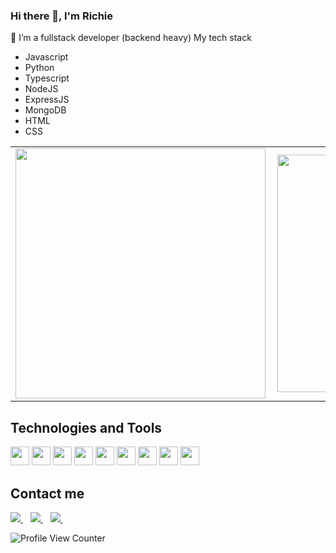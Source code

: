 
### Hi there 👋, I'm Richie
🌱 I’m a fullstack developer (backend heavy) 
My tech stack 
- Javascript
- Python 
- Typescript 
- NodeJS 
- ExpressJS 
- MongoDB 
- HTML 
- CSS


<!-- - 📫 You can find me on 
  - :office: [LinkedIn](https://www.linkedin.com/in/richie-moluno-077892196/) 
  -:office: [twitter](https://twitter.com/MolunoRichie)
  -:Email: molunorichie@gmail.com
   
<!--   
 [![Richie's github stats](https://github-readme-stats.vercel.app/api?username=RealRichi3&count_private=true&show_icons=true&theme=radical&hide_rank=false)](https://github.com/anuraghazra/github-readme-stats)
 
 [![Top Langs](https://github-readme-stats.vercel.app/api/top-langs/?username=RealRichi3)](https://github.com/anuraghazra/github-readme-stats) -->


<center>
  <table>
    <tr>
        <td><img width="400px" align="left" src="https://github-readme-stats.vercel.app/api?username=RealRichi3&count_private=true&show_icons=true&theme=dark&layout=compact" /></td>
        <td><img width="380px" align="left" src="https://github-readme-stats.vercel.app/api/top-langs/?username=RealRichi3&hide=html&layout=compact&theme=dark" /></td>      
    </tr>   
  </table>
</center>
<h2 align="left">Technologies and Tools</h2>
<p align="left">
  <img src="https://img.shields.io/badge/Python-14354C?style=for-the-badge&logo=python&logoColor=white" height="30"/>
  <img src="https://img.shields.io/badge/JavaScript-323330?style=for-the-badge&logo=javascript&logoColor=F7DF1E" height="30"/>
  <img src="https://img.shields.io/badge/-Typescript-blue?style=for-the-badge&logo=typescript&logoColor=white" height="30"/>
  <img src="https://img.shields.io/badge/-Node.js-green?style=for-the-badge&logo=node.js&logoColor=white" height="30"/>  
  <img src="https://img.shields.io/badge/-ExpressJS-grey?style=for-the-badge&logo=express&logoColor=white" height="30"/>
  <img src="https://img.shields.io/badge/-MongoDB-brightgreen?style=for-the-badge&logo=mongodb&logoColor=white" height="30"/>
  <img src="https://img.shields.io/badge/Git-F05032?style=for-the-badge&logo=git&logoColor=white" height="30"/>
  <img src="https://img.shields.io/badge/HTML5-E34F26?style=for-the-badge&logo=html5&logoColor=white" height="30"/>
  <img src="https://img.shields.io/badge/CSS3-1572B6?style=for-the-badge&logo=css3&logoColor=white" height="30"/>
</p>

<h2 align="left">Contact me</h2>
<a href="https://twitter.com/MolunoRichie" target="_blank">
    <img src="https://img.shields.io/badge/Twitter-1DA1F2?style=for-the-badge&logo=twitter&logoColor=white" />    
  </a>&nbsp;&nbsp;
 <a href="https://www.linkedin.com/in/richie-moluno-077892196/" target="_blank">
    <img src="https://img.shields.io/badge/linkedin-%230077B5.svg?&style=for-the-badge&logo=linkedin&logoColor=white" />
  </a>&nbsp;&nbsp;
  <a href="mailto:molunorichie@gmail.com" target="_blank"/>
    <img src="https://img.shields.io/badge/Gmail-D14836?style=for-the-badge&logo=gmail&logoColor=white" />
  </a>&nbsp;&nbsp;
 </p>

![Profile View Counter](https://komarev.com/ghpvc/?username=RealRichi3)
